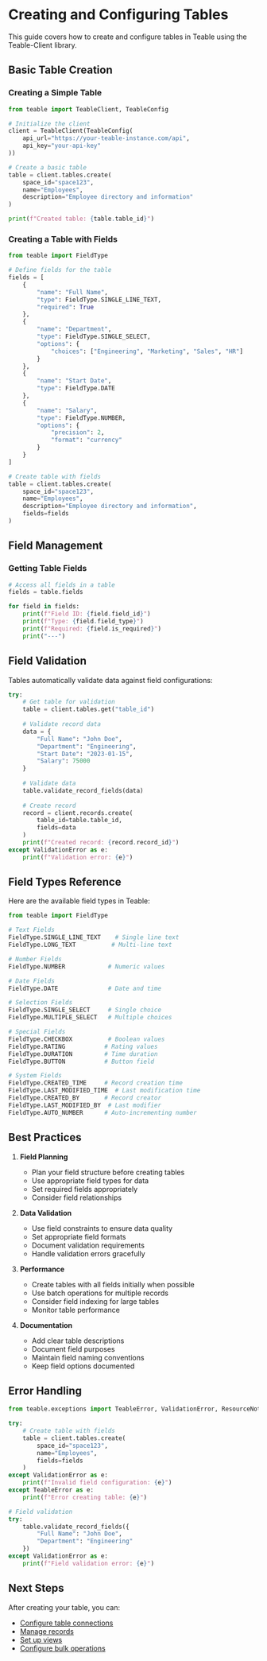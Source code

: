 # Creating and Configuring Tables

This guide covers how to create and configure tables in Teable using the Teable-Client library.

## Basic Table Creation

### Creating a Simple Table

```python
from teable import TeableClient, TeableConfig

# Initialize the client
client = TeableClient(TeableConfig(
    api_url="https://your-teable-instance.com/api",
    api_key="your-api-key"
))

# Create a basic table
table = client.tables.create(
    space_id="space123",
    name="Employees",
    description="Employee directory and information"
)

print(f"Created table: {table.table_id}")
```

### Creating a Table with Fields

```python
from teable import FieldType

# Define fields for the table
fields = [
    {
        "name": "Full Name",
        "type": FieldType.SINGLE_LINE_TEXT,
        "required": True
    },
    {
        "name": "Department",
        "type": FieldType.SINGLE_SELECT,
        "options": {
            "choices": ["Engineering", "Marketing", "Sales", "HR"]
        }
    },
    {
        "name": "Start Date",
        "type": FieldType.DATE
    },
    {
        "name": "Salary",
        "type": FieldType.NUMBER,
        "options": {
            "precision": 2,
            "format": "currency"
        }
    }
]

# Create table with fields
table = client.tables.create(
    space_id="space123",
    name="Employees",
    description="Employee directory and information",
    fields=fields
)
```

## Field Management

### Getting Table Fields

```python
# Access all fields in a table
fields = table.fields

for field in fields:
    print(f"Field ID: {field.field_id}")
    print(f"Type: {field.field_type}")
    print(f"Required: {field.is_required}")
    print("---")
```

## Field Validation

Tables automatically validate data against field configurations:

```python
try:
    # Get table for validation
    table = client.tables.get("table_id")
    
    # Validate record data
    data = {
        "Full Name": "John Doe",
        "Department": "Engineering",
        "Start Date": "2023-01-15",
        "Salary": 75000
    }
    
    # Validate data
    table.validate_record_fields(data)
    
    # Create record
    record = client.records.create(
        table_id=table.table_id,
        fields=data
    )
    print(f"Created record: {record.record_id}")
except ValidationError as e:
    print(f"Validation error: {e}")
```

## Field Types Reference

Here are the available field types in Teable:

```python
from teable import FieldType

# Text Fields
FieldType.SINGLE_LINE_TEXT    # Single line text
FieldType.LONG_TEXT          # Multi-line text

# Number Fields
FieldType.NUMBER            # Numeric values

# Date Fields
FieldType.DATE              # Date and time

# Selection Fields
FieldType.SINGLE_SELECT     # Single choice
FieldType.MULTIPLE_SELECT   # Multiple choices

# Special Fields
FieldType.CHECKBOX          # Boolean values
FieldType.RATING           # Rating values
FieldType.DURATION         # Time duration
FieldType.BUTTON           # Button field

# System Fields
FieldType.CREATED_TIME     # Record creation time
FieldType.LAST_MODIFIED_TIME  # Last modification time
FieldType.CREATED_BY       # Record creator
FieldType.LAST_MODIFIED_BY  # Last modifier
FieldType.AUTO_NUMBER      # Auto-incrementing number
```

## Best Practices

1. **Field Planning**
   - Plan your field structure before creating tables
   - Use appropriate field types for data
   - Set required fields appropriately
   - Consider field relationships

2. **Data Validation**
   - Use field constraints to ensure data quality
   - Set appropriate field formats
   - Document validation requirements
   - Handle validation errors gracefully

3. **Performance**
   - Create tables with all fields initially when possible
   - Use batch operations for multiple records
   - Consider field indexing for large tables
   - Monitor table performance

4. **Documentation**
   - Add clear table descriptions
   - Document field purposes
   - Maintain field naming conventions
   - Keep field options documented

## Error Handling

```python
from teable.exceptions import TeableError, ValidationError, ResourceNotFoundError

try:
    # Create table with fields
    table = client.tables.create(
        space_id="space123",
        name="Employees",
        fields=fields
    )
except ValidationError as e:
    print(f"Invalid field configuration: {e}")
except TeableError as e:
    print(f"Error creating table: {e}")

# Field validation
try:
    table.validate_record_fields({
        "Full Name": "John Doe",
        "Department": "Engineering"
    })
except ValidationError as e:
    print(f"Field validation error: {e}")
```

## Next Steps

After creating your table, you can:

- [Configure table connections](connection.md)
- [Manage records](../records/create.md)
- [Set up views](../views/creation.md)
- [Configure bulk operations](bulk-operations.md)
